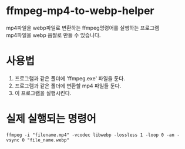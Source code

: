 # ffmpeg-mp4-to-webp-helper
mp4파일을 webp파일로 변환하는 ffmpeg명령어를 실행하는 프로그램  
mp4파일을 webp 움짤로 만들 수 있습니다.

# 사용법
1. 프로그램과 같은 폴더에 'ffmpeg.exe' 파일을 둔다.
2. 프로그램과 같은 폴더에 변환할 mp4 파일들 둔다.
3. 이 프로그램을 실행시킨다.

# 실제 실행되는 명령어
```shell
ffmpeg -i "filename.mp4" -vcodec libwebp -lossless 1 -loop 0 -an -vsync 0 "file_name.webp"
```